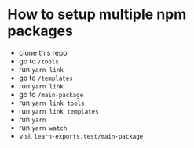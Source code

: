 # How to setup multiple npm packages

* clone this repo
* go to `/tools`
* run `yarn link`
* go to `/templates`
* run `yarn link`
* go to `/main-package`
* run `yarn link tools`
* run `yarn link templates`
* run `yarn`
* run `yarn watch`
* visit `learn-exports.test/main-package`